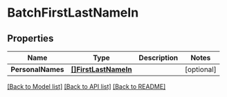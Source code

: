 # BatchFirstLastNameIn

## Properties
Name | Type | Description | Notes
------------ | ------------- | ------------- | -------------
**PersonalNames** | [**[]FirstLastNameIn**](FirstLastNameIn.md) |  | [optional] 

[[Back to Model list]](../README.md#documentation-for-models) [[Back to API list]](../README.md#documentation-for-api-endpoints) [[Back to README]](../README.md)


